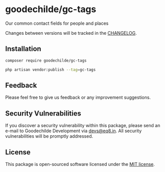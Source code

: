 # goodechilde/gc-tags

Our common contact fields for people and places

Changes between versions will be tracked in the [CHANGELOG](CHANGELOG.md).

## Installation

```bash
composer require goodechilde/gc-tags
```
```bash
php artisan vendor:publish --tag=gc-tags 
```

## Feedback

Please feel free to give us feedback or any improvement suggestions.

## Security Vulnerabilities

If you discover a security vulnerability within this package, please send an e-mail to Goodechilde Development via [devs@eq8.in](mailto:devs@eq8.in). All security vulnerabilities will be promptly addressed.

## License

This package is open-sourced software licensed under the [MIT license](https://opensource.org/licenses/MIT).
